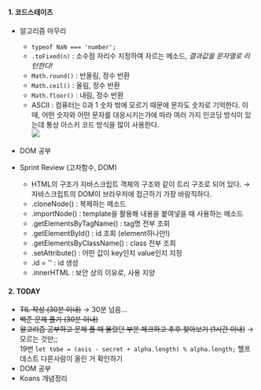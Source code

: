 #### 1. 코드스테이츠
- 알고리즘 마무리
	- `typeof NaN === 'number';`
	- `.toFixed(n)` : 소수점 자리수 지정하여 자르는 메소드, 
_결과값을 문자열로 리턴한다!_
	- `Math.round()` : 반올림, 정수 반환
	- `Math.ceil()` : 올림, 정수 반환
	- `Math.floor()` : 내림, 정수 반환
	- ASCII : 컴퓨터는 0과 1 숫자 밖에 모르기 때문에 문자도 숫자로 기억한다. 
    이때, 어떤 숫자와 어떤 문자를 대응시키는가에 따라 여러 가지 인코딩 방식이 있는데 통상 아스키 코드 방식을 많이 사용한다.<br />
    ![](https://images.velog.io/images/seulgea/post/3ada045e-0a92-48cb-871f-fc61d301e15e/img1.daumcdn.png)
    
- DOM 공부
- Sprint Review (고차함수, DOM)
	- HTML의 구조가 자바스크립트 객체의 구조와 같이 트리 구조로 되어 있다.
    → 자바스크립트의 DOM이 브라우저에 접근하기 가장 바람직하다.
 	- .cloneNode() : 복제하는 메소드
 	- .importNode() :  template을 활용해 내용을 붙여넣을 때 사용하는 메소드
	- .getElementsByTagName() : tag명 전부 조회
	- .getElementById() : id 조회 (element하나만!)
	- .getElementsByClassName() : class 전부 조회
	- .setAttribute() : 어떤 값이 key인지 value인지 지정
	- .id = '' : id 생성
	- .innerHTML : 보안 상의 이유로, 사용 지양
    
#### 2. TODAY
- ~~TIL 작성 (30분 이내)~~ → 30분 넘음...
- ~~백준 문제 풀기 (30분 이내)~~
- ~~알고리즘 공부하고 문제 풀 때 몰랐던 부분 체크하고 추후 찾아보기 (1시간 이내)~~ → 모르는 것만;; <br />
19번 `let tobe = (asis - secret + alpha.length) % alpha.length;` 헬프데스트 다른사람이 올린 거 확인하기
- DOM 공부
- Koans 개념정리

